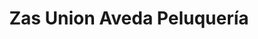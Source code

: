 ---
title: "Zas Union Aveda Peluquería"
url: /bilbao/zas-union-aveda-peluqueria/
shop: peluquería
---